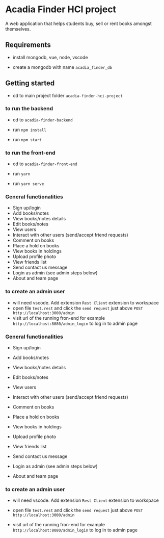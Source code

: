 # Acadia Finder HCI project



A web application that helps students buy, sell or rent books amongst themselves.



## Requirements

- install mongodb, vue, node, vscode

- create a mongodb with name `acadia_finder_db`

## Getting started

- cd to main project folder `acadia-finder-hci-project`




### to run the backend

- cd to `acadia-finder-backend`

- run `npm install`

- run `npm start`



### to run the front-end

- cd to `acadia-finder-front-end`

- run `yarn`

- run `yarn serve`

### General functionalities
- Sign up/login
- Add books/notes
- View books/notes details
- Edit books/notes
- View users
- Interact with other users (send/accept friend requests)
- Comment on books
- Place a hold on books
- View books in holdings
- Upload profile photo
- View friends list
- Send contact us message
- Login as admin (see admin steps below)
- About and team page

### to create an admin user
- will need vscode. Add extension `Rest Client` extension to workspace
- open file `test.rest` and click the `send request` just above `POST http://localhost:3000/admin`
- visit url of the running fron-end for example `http://localhost:8080/admin_login` to log in to admin page


### General functionalities

- Sign up/login

- Add books/notes

- View books/notes details

- Edit books/notes

- View users

- Interact with other users (send/accept friend requests)

- Comment on books

- Place a hold on books

- View books in holdings

- Upload profile photo

- View friends list

- Send contact us message

- Login as admin (see admin steps below)

- About and team page



### to create an admin user

- will need vscode. Add extension `Rest Client` extension to workspace

- open file `test.rest` and click the `send request` just above `POST http://localhost:3000/admin`

- visit url of the running fron-end for example `http://localhost:8080/admin_login` to log in to admin page